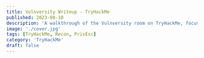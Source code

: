```yaml
---
title: Vulnversity Writeup - TryHackMe
published: 2023-08-10
description: 'A walkthrough of the Vulnversity room on TryHackMe, focusing on active reconnaissance, web app exploitation, and privilege escalation.'
image: './cover.jpg'
tags: [TryHackMe, Recon, PrivEsc]
category: 'TryHackMe'
draft: false
---
```

